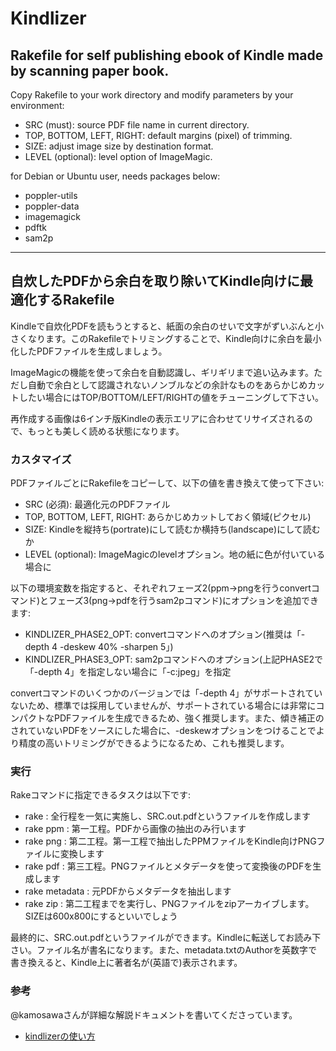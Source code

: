 # Kindlizer #

## Rakefile for self publishing ebook of Kindle made by scanning paper book.

Copy Rakefile to your work directory and modify parameters by your environment:

*  SRC (must): source PDF file name in current directory.
*  TOP, BOTTOM, LEFT, RIGHT: default margins (pixel) of trimming.
*  SIZE: adjust image size by destination format.
*  LEVEL (optional): level option of ImageMagic.

for Debian or Ubuntu user, needs packages below:

* poppler-utils
* poppler-data
* imagemagick
* pdftk
* sam2p

----

## 自炊したPDFから余白を取り除いてKindle向けに最適化するRakefile

Kindleで自炊化PDFを読もうとすると、紙面の余白のせいで文字がずいぶんと小さくなります。このRakefileでトリミングすることで、Kindle向けに余白を最小化したPDFファイルを生成しましょう。

ImageMagicの機能を使って余白を自動認識し、ギリギリまで追い込みます。ただし自動で余白として認識されないノンブルなどの余計なものをあらかじめカットしたい場合にはTOP/BOTTOM/LEFT/RIGHTの値をチューニングして下さい。

再作成する画像は6インチ版Kindleの表示エリアに合わせてリサイズされるので、もっとも美しく読める状態になります。

### カスタマイズ
PDFファイルごとにRakefileをコピーして、以下の値を書き換えて使って下さい:

*  SRC (必須): 最適化元のPDFファイル
*  TOP, BOTTOM, LEFT, RIGHT: あらかじめカットしておく領域(ピクセル)
*  SIZE: Kindleを縦持ち(portrate)にして読むか横持ち(landscape)にして読むか
*  LEVEL (optional): ImageMagicのlevelオプション。地の紙に色が付いている場合に

以下の環境変数を指定すると、それぞれフェーズ2(ppm→pngを行うconvertコマンド)とフェーズ3(png→pdfを行うsam2pコマンド)にオプションを追加できます:

* KINDLIZER_PHASE2_OPT: convertコマンドへのオプション(推奨は「-depth 4 -deskew 40% -sharpen 5」)
* KINDLIZER_PHASE3_OPT: sam2pコマンドへのオプション(上記PHASE2で「-depth 4」を指定しない場合に「-c:jpeg」を指定

convertコマンドのいくつかのバージョンでは「-depth 4」がサポートされていないため、標準では採用していませんが、サポートされている場合には非常にコンパクトなPDFファイルを生成できるため、強く推奨します。また、傾き補正のされていないPDFをソースにした場合に、-deskewオプションをつけることでより精度の高いトリミングができるようになるため、これも推奨します。

### 実行
Rakeコマンドに指定できるタスクは以下です:

* rake : 全行程を一気に実施し、SRC.out.pdfというファイルを作成します
* rake ppm : 第一工程。PDFから画像の抽出のみ行います
* rake png : 第二工程。第一工程で抽出したPPMファイルをKindle向けPNGファイルに変換します
* rake pdf : 第三工程。PNGファイルとメタデータを使って変換後のPDFを生成します
* rake metadata : 元PDFからメタデータを抽出します
* rake zip : 第二工程までを実行し、PNGファイルをzipアーカイブします。SIZEは600x800にするといいでしょう

最終的に、SRC.out.pdfというファイルができます。Kindleに転送してお読み下さい。ファイル名が書名になります。また、metadata.txtのAuthorを英数字で書き換えると、Kindle上に著者名が(英語で)表示されます。

### 参考

@kamosawaさんが詳細な解説ドキュメントを書いてくださっています。

* [kindlizerの使い方](http://d.hatena.ne.jp/kamosawa/20111116)

